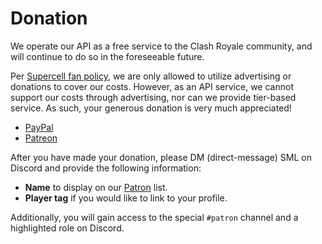# Donation

We operate our API as a free service to the Clash Royale community, and will continue to do so in the foreseeable future.

Per [Supercell fan policy](http://supercell.com/en/fan-content-policy/), we are only allowed to utilize advertising or donations to cover our costs. However, as an API service, we cannot support our costs through advertising, nor can we provide tier-based service. As such, your generous donation is very much appreciated!

- [PayPal](https://paypal.me/royaleapi)    
- [Patreon](https://www.patreon.com/RoyaleAPI)

After you have made your donation, please DM (direct-message) SML on Discord and provide the following information:

- **Name** to display on our [Patron](http://royaleapi.com/donate) list.
- **Player tag** if you would like to link to your profile.

Additionally, you will gain access to the special `#patron` channel and a highlighted role on Discord.
